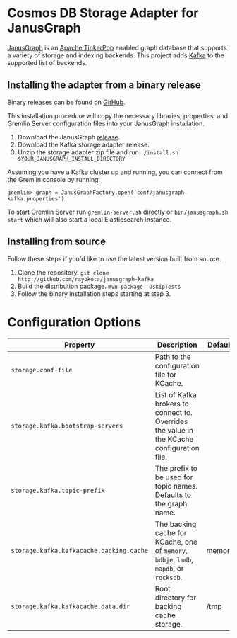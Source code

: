 # Cosmos DB Storage Adapter for JanusGraph

[JanusGraph](http://janusgraph.org) is an [Apache TinkerPop](http://tinkerpop.apache.org) enabled graph database that supports a variety of storage and indexing backends. This project adds [Kafka](https://kafka.apache.org) to the supported list of backends.

## Installing the adapter from a binary release
Binary releases can be found on [GitHub](http://github.com/rayokota/janusgraph-kafka/releases).

This installation procedure will copy the necessary libraries, properties, and Gremlin Server configuration files into your JanusGraph installation.

1. Download the JanusGraph [release](https://github.com/JanusGraph/janusgraph/releases).
2. Download the Kafka storage adapter release.
3. Unzip the storage adapter zip file and run `./install.sh $YOUR_JANUSGRAPH_INSTALL_DIRECTORY`

Assuming you have a Kafka cluster up and running, you can connect from the Gremlin console by running:

`gremlin> graph = JanusGraphFactory.open('conf/janusgraph-kafka.properties')`

To start Gremlin Server run `gremlin-server.sh` directly or `bin/janusgraph.sh start` which will also start a local Elasticsearch instance.

## Installing from source

Follow these steps if you'd like to use the latest version built from source.
1. Clone the repository.
    `git clone http://github.com/rayokota/janusgraph-kafka`
2. Build the distribution package.
    `mvn package -DskipTests`
3. Follow the binary installation steps starting at step 3.

# Configuration Options

|Property|Description|Default|
|-|-|-|
|`storage.conf-file`|Path to the configuration file for KCache.||
|`storage.kafka.bootstrap-servers`|List of Kafka brokers to connect to.  Overrides the value in the KCache configuration file.||
|`storage.kafka.topic-prefix`|The prefix to be used for topic names.  Defaults to the graph name.||
|`storage.kafka.kafkacache.backing.cache`|The backing cache for KCache, one of `memory`, `bdbje`, `lmdb`, `mapdb`, or `rocksdb`.|memory|
|`storage.kafka.kafkacache.data.dir`|Root directory for backing cache storage.|/tmp|
